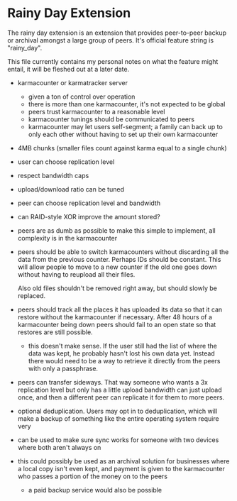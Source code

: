 Rainy Day Extension
===================

The rainy day extension is an extension that provides peer-to-peer backup or
archival amongst a large group of peers.  It's official feature string is
"rainy_day".

This file currently contains my personal notes on what the feature might
entail, it will be fleshed out at a later date.

* karmacounter or karmatracker server
  * given a ton of control over operation
  * there is more than one karmacounter, it's not expected to be global
  * peers trust karmacounter to a reasonable level
  * karmacounter tunings should be communicated to peers
  * karmacounter may let users self-segment; a family can back up to only each
    other without having to set up their own karmacounter

* 4MB chunks (smaller files count against karma equal to a single chunk)
* user can choose replication level
* respect bandwidth caps
* upload/download ratio can be tuned
* peer can choose replication level and bandwidth
* can RAID-style XOR improve the amount stored?

* peers are as dumb as possible to make this simple to implement, all
  complexity is in the karmacounter

* peers should be able to switch karmacounters without discarding all the data
  from the previous counter.  Perhaps IDs should be constant.  This will allow
  people to move to a new counter if the old one goes down without having to
  reupload all their files.

  Also old files shouldn't be removed right away, but should slowly be replaced.

* peers should track all the places it has uploaded its data so that it can
  restore without the karmacounter if necessary.  After 48 hours of a
  karmacounter being down peers should fail to an open state so that restores
  are still possible.

  * this doesn't make sense.  If the user still had the list of where the data
    was kept, he probably hasn't lost his own data yet.  Instead there would
    need to be a way to retrieve it directly from the peers with only a
    passphrase.

* peers can transfer sideways.  That way someone who wants a 3x replication
  level but only has a little upload bandwidth can just upload once, and then a
  different peer can replicate it for them to more peers.

* optional deduplication.  Users may opt in to deduplication, which will make a
  backup of something like the entire operating system require very 

* can be used to make sure sync works for someone with two devices where both
  aren't always on

* this could possibly be used as an archival solution for businesses where a
  local copy isn't even kept, and payment is given to the karmacounter who passes
  a portion of the money on to the peers

  * a paid backup service would also be possible
